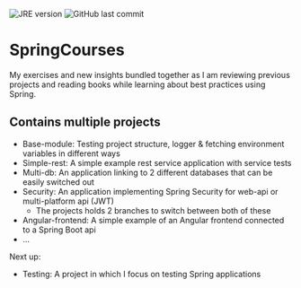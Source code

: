 ![JRE version](https://img.shields.io/badge/JRE-11-blue)
![GitHub last commit](https://img.shields.io/github/last-commit/H3AR7B3A7/SpringCourses)

# SpringCourses
My exercises and new insights bundled together as I am reviewing previous projects and reading books while learning about best practices using Spring.

## Contains multiple projects

- Base-module: Testing project structure, logger & fetching environment variables in different ways
- Simple-rest: A simple example rest service application with service tests
- Multi-db: An application linking to 2 different databases that can be easily switched out
- Security: An application implementing Spring Security for web-api or multi-platform api (JWT)
    - The projects holds 2 branches to switch between both of these
- Angular-frontend: A simple example of an Angular frontend connected to a Spring Boot api
- ...
 
Next up:
- Testing: A project in which I focus on testing Spring applications


